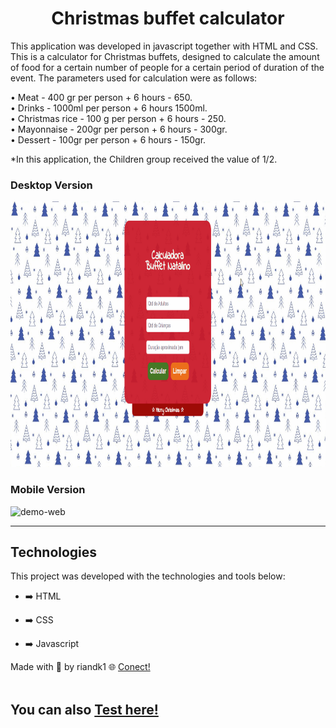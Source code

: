 <h1 align="center">
Christmas buffet calculator
</h1>

 <div>
  <p>This application was developed in javascript together with HTML and CSS. This is a calculator for Christmas buffets, 
  designed to calculate the amount of food for a certain number of people for a certain period of duration of the event. 
  The parameters used for calculation were as follows:<p/>
  </div>
  
• Meat - 400 gr per person + 6 hours - 650. <br>
• Drinks - 1000ml per person + 6 hours 1500ml. <br>
• Christmas rice - 100 g per person + 6 hours - 250. <br>
• Mayonnaise - 200gr per person + 6 hours - 300gr. <br>
• Dessert - 100gr per person + 6 hours - 150gr. <br>

*In this application, the Children group received the value of 1/2.



  ### Desktop Version
  <img src="./assets/desktop version.gif" alt="demo-web" height="425">

### Mobile Version
<img src="./assets/mobile version.gif" alt="demo-web" height="425">

<hr />

## Technologies

This project was developed with the technologies and tools below:

- ➡️ HTML

- ➡️ CSS

- ➡️ Javascript

Made with 💙 by riandk1 :globe_with_meridians: [Conect!](https://www.linkedin.com/in/riadnk1/)<br>
<br>
## You can also [Test here!](https://riandk1.github.io/calculadora_buffet/)
